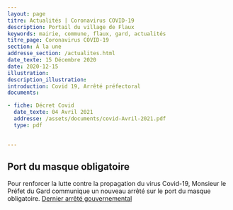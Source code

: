 ```yaml
---
layout: page
titre: Actualités | Coronavirus COVID-19
description: Portail du village de Flaux
keywords: mairie, commune, flaux, gard, actualités
titre_page: Coronavirus COVID-19
section: À la une
addresse_section: /actualites.html
date_texte: 15 Décembre 2020
date: 2020-12-15
illustration: 
description_illustration: 
introduction: Covid 19, Arrêté préfectoral
documents:

- fiche: Décret Covid 
  date_texte: 04 Avril 2021
  addresse: /assets/documents/covid-Avril-2021.pdf
  type: pdf

  
---
```


## Port du masque obligatoire
Pour renforcer la lutte contre la propagation du virus Covid-19, Monsieur le Préfet du Gard communique un nouveau arrêté sur le port du masque obligatoire.
[Dernier arrêté gouvernemental](https://www.gard.gouv.fr/Actualites/COVID-19-Levee-du-confinement-et-couvre-feu) 

